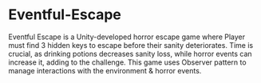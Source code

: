 # Eventful-Escape
Eventful Escape is a Unity-developed horror escape game where Player must find 3 hidden keys to escape before their sanity deteriorates. Time is crucial, as drinking potions decreases sanity loss, while horror events can increase it, adding to the challenge. 
This game uses Observer pattern to manage interactions with the environment & horror events.
